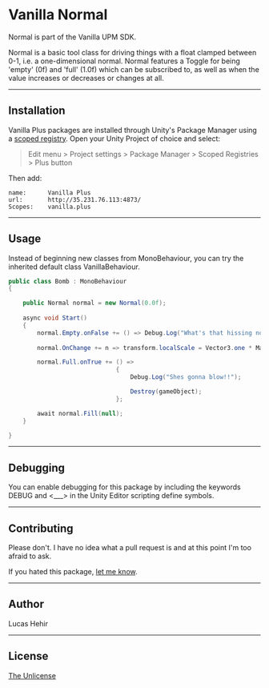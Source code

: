 # Vanilla Normal

Normal is part of the Vanilla UPM SDK.

Normal is a basic tool class for driving things with a float clamped between 0-1, i.e. a one-dimensional normal. Normal features a Toggle for being 'empty' (0f) and 'full' (1.0f) which can be subscribed to, as well as when the value increases or decreases or changes at all.

---

## Installation

Vanilla Plus packages are installed through Unity's Package Manager using a [scoped registry](https://docs.unity3d.com/Manual/upm-scoped.html). Open your Unity Project of choice and select:

> Edit menu > Project settings > Package Manager > Scoped Registries > Plus button

Then add:


	name:      Vanilla Plus
	url:       http://35.231.76.113:4873/
	Scopes:    vanilla.plus

---

## Usage

Instead of beginning new classes from MonoBehaviour, you can try the inherited default class VanillaBehaviour.

```csharp
public class Bomb : MonoBehaviour 
{

	public Normal normal = new Normal(0.0f);
    
	async void Start()
	{
		normal.Empty.onFalse += () => Debug.Log("What's that hissing noise...?");
        
		normal.OnChange += n => transform.localScale = Vector3.one * Mathf.Lerp(1.0f, 2.0f, n);

		normal.Full.onTrue += () =>
		                      {
			                      Debug.Log("Shes gonna blow!!");

			                      Destroy(gameObject);
		                      };

		await normal.Fill(null);
	}

}
```

---

## Debugging

You can enable debugging for this package by including the keywords DEBUG and <___> in the Unity Editor scripting define symbols.

---

## Contributing
Please don't. I have no idea what a pull request is and at this point I'm too afraid to ask.

If you hated this package, [let me know](mailto:lucas@vanilla.plus).

---

## Author

Lucas Hehir

---

## License
[The Unlicense](https://unlicense.org/)